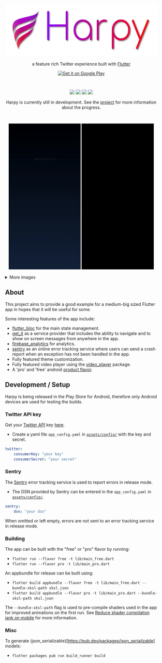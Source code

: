 <p align="center">
  <img height="172" src="media/harpy_title.png"/>
</p>

<p align="center">
a feature rich Twitter experience built with <a href="https://flutter.dev/">Flutter</a>
</p>

<p align="center">
  <a href="https://play.google.com/apps/testing/com.robertodoering.harpy.free">
    <img alt="Get it on Google Play"
         src="https://play.google.com/intl/en_us/badges/static/images/badges/en_badge_web_generic.png"
         width="200"/>
  </a>
</p>

<br>

<p align="center">
  <img src="https://img.shields.io/github/license/robertodoering/harpy?color=8B00FD"/>
  <img src="https://img.shields.io/github/v/release/robertodoering/harpy?color=BC0492"/>
  <img src="https://img.shields.io/github/commits-since/robertodoering/harpy/latest?color=DE0747"/>
  <img src="https://img.shields.io/github/commit-activity/m/robertodoering/harpy?color=FD0A04"/>
</p>

<p align="center">
Harpy is currently still in development. See the <a href="https://github.com/robertodoering/harpy/projects/1">project</a> for more
information about the progress.
</p>

<br>

<p align="center">
  <img src="media/login_screen.gif"/>
  <img src="media/setup_screen.gif"/>
</p>

<details>
  <summary>More images</summary>
  
  | Home | User profile | Theme selection |
  | :---: | :---: | :---: |
  | ![Home screen](media/home_screen.png) | ![User profile](media/user_profile.png) | ![Theme selection](media/theme_selection.png) |
</details>

## About

This project aims to provide a good example for a medium-big sized Flutter app
in hopes that it will be useful for some.

Some interesting features of the app include:

* [flutter_bloc](https://pub.dev/packages/flutter_bloc) for the main state management.
* [get_it](https://pub.dev/packages/get_it) as a service provider that includes
  the ability to navigate and to show on screen messages from anywhere in the app.
* [firebase_analytics](https://pub.dev/packages/firebase_analytics) for
  analytics.
* [sentry](https://pub.dev/packages/sentry) as an online error tracking service
  where users can send a crash report when an exception has not been handled in
  the app.
* Fully featured theme customization.
* Fully featured video player using the
  [video_player](https://pub.dev/packages/video_player) package.
* A 'pro' and 'free' android
  [product flavor](https://developer.android.com/studio/build/build-variants).

## Development / Setup

Harpy is being released in the Play Store for Android, therefore only
Android devices are used for testing the builds.

### Twitter API key

Get your [Twitter API](https://developer.twitter.com/en/docs) key
[here](https://developer.twitter.com/en/apply-for-access).

* Create a yaml file `app_config.yaml` in [`assets/config/`](assets/config) with
  the key and secret.

```yaml
twitter:
    consumerKey: "your key"
    consumerSecret: "your secret"
```

### Sentry

The [Sentry](https://sentry.io) error tracking service is used to report errors
in release mode.

* The DSN provided by Sentry can be entered in the `app_config.yaml` in
  [`assets/config/`](assets/config).

```yaml
sentry:
    dsn: "your dsn"
```

When omitted or left empty, errors are not sent to an error tracking service in
release mode.

### Building

The app can be built with the "free" or "pro" flavor by running:

* `flutter run --flavor free -t lib/main_free.dart`
* `flutter run --flavor pro -t lib/main_pro.dart`

An appbundle for release can be built using:

* `flutter build appbundle --flavor free -t lib/main_free.dart --bundle-sksl-path sksl.json`
* `flutter build appbundle --flavor pro -t lib/main_pro.dart --bundle-sksl-path
  sksl.json`

The `--bundle-sksl-path` flag is used to pre-compile shaders used in the app for
improved animations on the first run.
See [Reduce shader compilation jank on
mobile](https://flutter.dev/docs/perf/rendering/shader) for more information.

### Misc

To generate (json_serializable)[https://pub.dev/packages/json_serializable]
models:

* `flutter packages pub run build_runner build`
